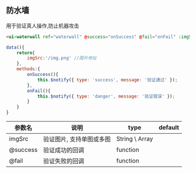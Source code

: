 ## 防水墙
用于验证真人操作,防止机器攻击


```html
<ui-waterwall ref="waterwall" @success="onSuccess" @fail="onFail" :imgSrc="imgSrc" />
```

```js
data(){
    return{
        imgSrc:'/img.png' //图片地址
    },
    methods:{
        onSuccess(){
            this.$notify({ type: 'success', message: '验证通过' });
        },
        onFail(){
            this.$notify({ type: 'danger', message: '验证错误' });
        }
    }
}
```

参数名      |  说明                       |   type                       | default  
------------|-----------------------------|------------------------------|----------
imgSrc      |  验证图片, 支持单图或多图   | String \ Array               |          
@success    |  验证成功的回调             | function                     |         
@fail       |  验证失败的回调             | function                     |         


